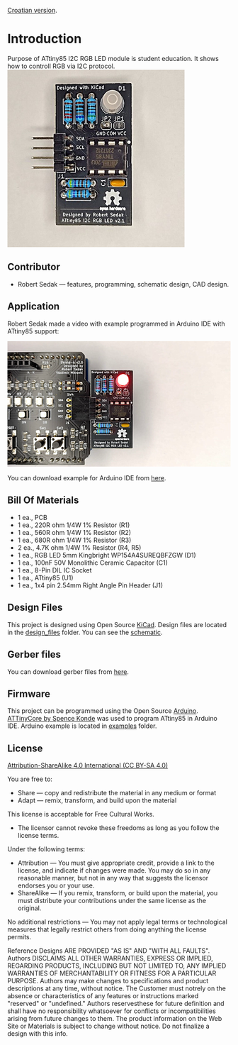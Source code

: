 [Croatian version](README_HR-HR.md).

Introduction
============

Purpose of ATtiny85 I2C RGB LED module is student education. It shows how to controll RGB via I2C protocol.
![Shield front](images/attiny85_I2C_RGB_LED_v21.jpg "Charlie circle educational module")


Contributor
------------
- Robert Sedak — features, programming, schematic design, CAD design.


Application
-----------
Robert Sedak made a video with example programmed in Arduino IDE with ATtiny85 support:

[![Shield application](images/default.png)](https://youtu.be/8wTPn3GGv1E "ATtiny85 I2C RGB LED module example")





You can download example for Arduino IDE from [here](examples/).


Bill Of Materials
-----------------
- 1 ea., PCB
- 1 ea., 220R ohm 1/4W 1% Resistor (R1)
- 1 ea., 560R ohm 1/4W 1% Resistor (R2)
- 1 ea., 680R ohm 1/4W 1% Resistor (R3)
- 2 ea., 4.7K ohm 1/4W 1% Resistor (R4, R5)
- 1 ea., RGB LED 5mm Kingbright WP154A4SUREQBFZGW (D1)
- 1 ea., 100nF 50V Monolithic Ceramic Capacitor (C1)
- 1 ea., 8-Pin DIL IC Socket
- 1 ea., ATtiny85 (U1)
- 1 ea., 1x4 pin 2.54mm Right Angle Pin Header (J1)

Design Files
------------
This project is designed using Open Source [KiCad](http://kicad.org/). Design files are located in the [design_files](design_files/) folder.  You can see the [schematic](images/attiny85_I2C_RGB_LED_v21_schematic.png).


Gerber files
------------
You can download gerber files from [here](gerber/attiny85_I2C_RGB_LED_v21.zip).



Firmware
--------
This project can be programmed using the Open Source [Arduino](https://www.arduino.cc/).
[ATTinyCore by Spence Konde](https://github.com/SpenceKonde/ATTinyCore) was used to program ATtiny85 in Arduino IDE.
Arduino example is located in [examples](examples/) folder.


License
-------
[Attribution-ShareAlike 4.0 International (CC BY-SA 4.0)](https://creativecommons.org/licenses/by-sa/4.0/)

You are free to:
- Share — copy and redistribute the material in any medium or format
- Adapt — remix, transform, and build upon the material

This license is acceptable for Free Cultural Works.
- The licensor cannot revoke these freedoms as long as you follow the license terms.

Under the following terms:
- Attribution — You must give appropriate credit, provide a link to the license, and indicate if changes were made. You may do so in any reasonable manner, but not in any way that suggests the licensor endorses you or your use.
- ShareAlike — If you remix, transform, or build upon the material, you must distribute your contributions under the same license as the original.

No additional restrictions — You may not apply legal terms or technological measures that legally restrict others from doing anything the license permits.

Reference Designs ARE PROVIDED "AS IS" AND "WITH ALL FAULTS". Authors DISCLAIMS ALL OTHER WARRANTIES, EXPRESS OR IMPLIED, REGARDING PRODUCTS, INCLUDING BUT NOT LIMITED TO, ANY IMPLIED WARRANTIES OF MERCHANTABILITY OR FITNESS FOR A PARTICULAR PURPOSE.
Authors may make changes to specifications and product descriptions at any time, without notice. The Customer must notrely on the absence or characteristics of any features or instructions marked "reserved" or "undefined."
Authors reservesthese for future definition and shall have no responsibility whatsoever for conflicts or incompatibilities arising from future changes to them. The product information on the Web Site or Materials is subject to change without notice. Do not finalize a design with this info.


